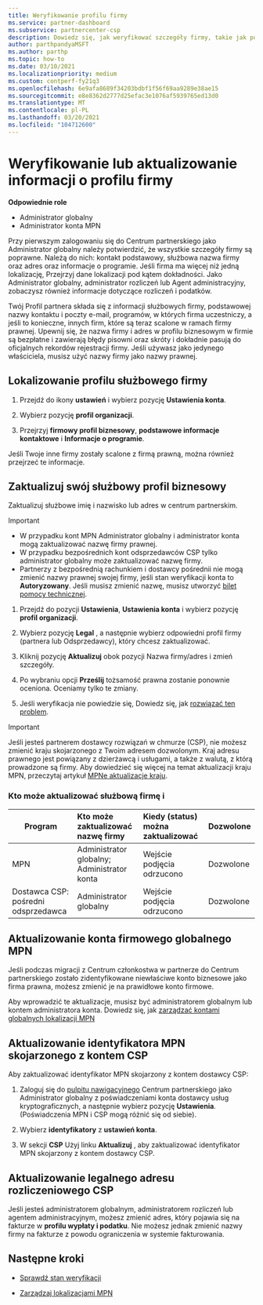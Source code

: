 ```yaml
---
title: Weryfikowanie profilu firmy
ms.service: partner-dashboard
ms.subservice: partnercenter-csp
description: Dowiedz się, jak weryfikować szczegóły firmy, takie jak podstawowe kontakty, adres i informacje o programie. Możesz również zaktualizować swoje adresy prawne i rozliczenia.
author: parthpandyaMSFT
ms.author: parthp
ms.topic: how-to
ms.date: 03/10/2021
ms.localizationpriority: medium
ms.custom: contperf-fy21q3
ms.openlocfilehash: 6e9afa8689f34203bdbf1f56f69aa9289e38ae15
ms.sourcegitcommit: e8e8362d2777d25efac3e1076af5939765ed13d0
ms.translationtype: MT
ms.contentlocale: pl-PL
ms.lasthandoff: 03/20/2021
ms.locfileid: "104712600"
---
```

# <a name="verify-or-update-your-company-profile-information"></a>Weryfikowanie lub aktualizowanie informacji o profilu firmy 

**Odpowiednie role**

- Administrator globalny
- Administrator konta MPN

Przy pierwszym zalogowaniu się do Centrum partnerskiego jako Administrator globalny należy potwierdzić, że wszystkie szczegóły firmy są poprawne. Należą do nich: kontakt podstawowy, służbowa nazwa firmy oraz adres oraz informacje o programie. Jeśli firma ma więcej niż jedną lokalizację, Przejrzyj dane lokalizacji pod kątem dokładności. Jako Administrator globalny, administrator rozliczeń lub Agent administracyjny, zobaczysz również informacje dotyczące rozliczeń i podatków.

Twój Profil partnera składa się z informacji służbowych firmy, podstawowej nazwy kontaktu i poczty e-mail, programów, w których firma uczestniczy, a jeśli to konieczne, innych firm, które są teraz scalone w ramach firmy prawnej. Upewnij się, że nazwa firmy i adres w profilu biznesowym w firmie są bezpłatne i zawierają błędy pisowni oraz skróty i dokładnie pasują do oficjalnych rekordów rejestracji firmy. Jeśli używasz jako jedynego właściciela, musisz użyć nazwy firmy jako nazwy prawnej.


## <a name="locate-the-legal-business-profile"></a>Lokalizowanie profilu służbowego firmy

1. Przejdź do ikony **ustawień** i wybierz pozycję **Ustawienia konta**.
 
1. Wybierz pozycję **profil organizacji**. 

2. Przejrzyj **firmowy profil biznesowy**, **podstawowe informacje kontaktowe** i **Informacje o programie**.

Jeśli Twoje inne firmy zostały scalone z firmą prawną, można również przejrzeć te informacje. 

## <a name="update-your-legal-business-profile"></a>Zaktualizuj swój służbowy profil biznesowy 

Zaktualizuj służbowe imię i nazwisko lub adres w centrum partnerskim.

>[!Important]
>- W przypadku kont MPN Administrator globalny i administrator konta mogą zaktualizować nazwę firmy prawnej.
>- W przypadku bezpośrednich kont odsprzedawców CSP tylko administrator globalny może zaktualizować nazwę firmy. 
>- Partnerzy z bezpośrednią rachunkiem i dostawcy pośrednii nie mogą zmienić nazwy prawnej swojej firmy, jeśli stan weryfikacji konta to **Autoryzowany**. Jeśli musisz zmienić nazwę, musisz utworzyć [bilet pomocy technicznej](https://partner.microsoft.com/dashboard/support/servicerequests/create?stage=2&topicid=eb74583c-61b3-2124-bffc-00920e0ae772).



1. Przejdź do pozycji **Ustawienia**, **Ustawienia konta** i wybierz pozycję **profil organizacji**.

2. Wybierz pozycję **Legal**  , a następnie wybierz odpowiedni profil firmy (partnera lub Odsprzedawcy), który chcesz zaktualizować.

1. Kliknij pozycję **Aktualizuj**  obok pozycji Nazwa firmy/adres i zmień szczegóły.
 
1. Po wybraniu opcji **Prześlij** tożsamość prawna zostanie ponownie oceniona. Oceniamy tylko te zmiany.

1. Jeśli weryfikacja nie powiedzie się, Dowiedz się, jak [rozwiązać ten problem](verification-responses.md).

>[!Important]
>Jeśli jesteś partnerem dostawcy rozwiązań w chmurze (CSP), nie możesz zmienić kraju skojarzonego z Twoim adresem dozwolonym. Kraj adresu prawnego jest powiązany z dzierżawcą i usługami, a także z walutą, z którą prowadzone są firmy. Aby dowiedzieć się więcej na temat aktualizacji kraju MPN, przeczytaj artykuł  [MPNe aktualizacje kraju](manage-locations.md#change-country-of-partner-global-account).


### <a name="who-can-update-legal-business-name-and-when"></a>Kto może aktualizować służbową firmę i

|**Program**|**Kto może zaktualizować nazwę firmy**|**Kiedy (status) można zaktualizować**|**Dozwolone**|
|---------------------|:-------------------------------|:------------|:-----------------|
MPN|Administrator globalny; Administrator konta|Wejście podjęcia odrzucono| Dozwolone|
|Dostawca CSP: pośredni odsprzedawca|Administrator globalny|Wejście podjęcia odrzucono| Dozwolone|


## <a name="update-your-mpn-global-business-account"></a>Aktualizowanie konta firmowego globalnego MPN

Jeśli podczas migracji z Centrum członkostwa w partnerze do Centrum partnerskiego zostało zidentyfikowane niewłaściwe konto biznesowe jako firma prawna, możesz zmienić je na prawidłowe konto firmowe.

Aby wprowadzić te aktualizacje, musisz być administratorem globalnym lub kontem administratora konta. Dowiedz się, jak [zarządzać kontami globalnych lokalizacji MPN](manage-locations.md)


## <a name="update-your-mpn-id-associated-with-your-csp-account"></a>Aktualizowanie identyfikatora MPN skojarzonego z kontem CSP

Aby zaktualizować identyfikator MPN skojarzony z kontem dostawcy CSP:

1. Zaloguj się do [pulpitu nawigacyjnego](https://partner.microsoft.com/dashboard/home) Centrum partnerskiego jako Administrator globalny z poświadczeniami konta dostawcy usług kryptograficznych, a następnie wybierz pozycję **Ustawienia**. (Poświadczenia MPN i CSP mogą różnić się od siebie).
 
1. Wybierz **identyfikatory** z **ustawień konta**.

1. W sekcji **CSP** Użyj linku **Aktualizuj** , aby zaktualizować identyfikator MPN skojarzony z kontem dostawcy CSP. 


## <a name="update-your-csp-legal-billing-address"></a>Aktualizowanie legalnego adresu rozliczeniowego CSP

Jeśli jesteś administratorem globalnym, administratorem rozliczeń lub agentem administracyjnym, możesz zmienić adres, który pojawia się na fakturze w **profilu wypłaty i podatku**. Nie możesz jednak zmienić nazwy firmy na fakturze z powodu ograniczenia w systemie fakturowania.


## <a name="next-steps"></a>Następne kroki

- [Sprawdź stan weryfikacji](verification-responses.md)

- [Zarządzaj lokalizacjami MPN](manage-locations.md)
